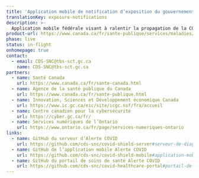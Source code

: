 ```yaml
---
title: 'Application mobile de notification d’exposition du gouvernement du Canada'
translationKey: exposure-notifications
description: >-
  Application mobile fédérale visant à ralentir la propagation de la COVID-19 au Canada en avisant les Canadiens de leurs expositions tout en protégeant complètement leur vie privée.
product-url: https://www.canada.ca/fr/sante-publique/services/maladies/maladie-coronavirus-covid-19/alerte-covid.html
phase: live
status: in-flight
onhomepage: true
contact:
  - email: CDS-SNC@tbs-sct.gc.ca
    name: CDS-SNC@tbs-sct.gc.ca
partners:
  - name: Santé Canada
    url: https://www.canada.ca/fr/sante-canada.html
  - name: Agence de la santé publique du Canada
    url: https://www.canada.ca/fr/sante-publique.html
  - name: Innovation, Sciences et Développement économique Canada
    url: https://www.ic.gc.ca/eic/site/icgc.nsf/fra/accueil
  - name: Centre canadien pour la cybersécurité
    url: https://cyber.gc.ca/fr/
  - name: Services numériques de l’Ontario
    url: https://www.ontario.ca/fr/page/services-numeriques-ontario
links:
  - name: GitHub du serveur d’Alerte COVID
    url: https://github.com/cds-snc/covid-shield-server#serveur-de-diagnostic-covid-shield
  - name: GitHub de l’application mobile Alerte COVID
    url: https://github.com/cds-snc/covid-shield-mobile#application-mobile-covid-shield
  - name: GitHub du portail de soins de santé Alerte COVID
    url: https://github.com/cds-snc/covid-healthcare-portal#portail-de-soins-de-sant%C3%A9-covid
---
```

